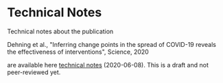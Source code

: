 # Technical Notes

Technical notes about the publication 

Dehning et al., "Inferring change points in the spread of COVID-19 reveals the effectiveness of interventions", Science, 2020 

are available here [technical notes](technical_notes_dehning_etal_2020.pdf) (2020-06-08). This is a draft and not peer-reviewed yet. 
